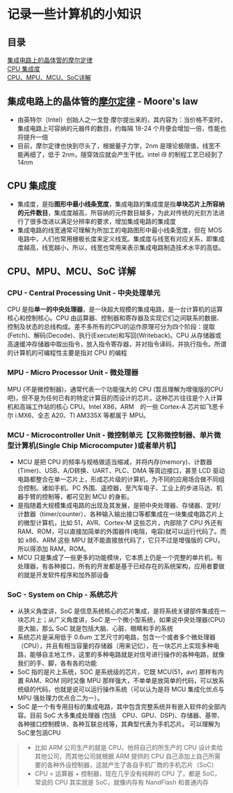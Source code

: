 # 记录一些计算机的小知识

## 目录

[集成电路上的晶体管的摩尔定律](#集成电路上的晶体管的摩尔定律---Moore's-law)<br/>
[CPU 集成度](#CPU-集成度)<br/>
[CPU、MPU、MCU、SoC详解](#cpumpumcusoc-详解)

## 集成电路上的晶体管的[摩尔定律](https://zh.wikipedia.org/wiki/%E6%91%A9%E5%B0%94%E5%AE%9A%E5%BE%8B) - Moore's law

* 由英特尔（Intel）创始人之一戈登·摩尔提出来的，其内容为：当价格不变时，集成电路上可容纳的元器件的数目，约每隔 18-24 个月便会增加一倍，性能也将提升一倍
* 目前，摩尔定律也快到尽头了，根据量子力学，2nm 是理论极限值，线宽不能再细了，低于 2nm，隧穿效应就会产生干扰。intel i9 的制程工艺已经到了 14nm

## CPU 集成度

* 集成度，是指**图形中最小线条宽度**，集成电路的集成度是指**单块芯片上所容纳的元件数目**，集成度越高，所容纳的元件数目越多，为此对传统的光刻方法进行了很多改进以满足分辨率的要求，增加集成电路的集成度
* 集成电路的线宽通常可理解为所加工的电路图形中最小线条宽度，但在 MOS 电路中，人们也常用栅极长度来定义线宽。集成度与线宽有对应关系，即集成度越高，线宽越小，所以，线宽也常用来表示集成电路制造技术水平的高低。

## CPU、MPU、MCU、SoC 详解

### CPU - Central Processing Unit - 中央处理单元 

CPU 是指**单一的中央处理器**，是一块超大规模的集成电路，是一台计算机的运算核心和控制核心。CPU 由运算器、控制器和寄存器及实现它们之间联系的数据、控制及状态的总线构成。差不多所有的CPU的运作原理可分为四个阶段：提取(Fetch)、解码(Decode)、执行(Execute)和写回(Writeback)。CPU 从存储器或高速缓冲存储器中取出指令，放入指令寄存器，并对指令译码，并执行指令。所谓的计算机的可编程性主要是指对 CPU 的编程

### MPU - Micro Processor Unit - 微处理器

MPU (不是微控制器)，通常代表一个功能强大的 CPU (暂且理解为增强版的CPU吧)，但不是为任何已有的特定计算目的而设计的芯片。这种芯片往往是个人计算机和高端工作站的核心 CPU。Intel X86，ARM　的一些 Cortex-A 芯片如飞思卡尔 i.MX6、全志 A20、TI AM335X 等都属于 MPU。

### MCU - Microcontroller Unit - 微控制单元【又称微控制器、单片微型计算机(Single Chip Microcomputer )或者单片机】
* MCU 是把 CPU 的频率与规格做适当缩减，并将内存(memory)、计数器(Timer)、USB、A/D转换、UART、PLC、DMA 等周边接口，甚至 LCD 驱动电路都整合在单一芯片上，形成芯片级的计算机，为不同的应用场合做不同组合控制。诸如手机、PC 外围、遥控器，至汽车电子、工业上的步进马达、机器手臂的控制等，都可见到 MCU 的身影。
* 是指随着大规模集成电路的出现及其发展，是把中央处理器、存储器、定时/计数器（timer/counter）、各种输入输出接口等都集成在一块集成电路芯片上的微型计算机，比如 51，AVR、Cortex-M 这些芯片，内部除了 CPU 外还有 RAM、ROM，可以直接加简单的外围器件(电阻，电容)就可以运行代码了。而如 x86、ARM 这些 MPU 就不能直接放代码了，它只不过是增强版的 CPU，所以得添加 RAM，ROM。
* MCU 只是集成了一些更多的功能模块，它本质上仍是一个完整的单片机，有处理器，有各种接口，所有的开发都是基于已经存在的系统架构，应用者要做的就是开发软件程序和加外部设备
  
### SoC - System on Chip - 系统芯片
* 从狭义角度讲，SoC 是信息系统核心的芯片集成，是将系统关键部件集成在一块芯片上；从广义角度讲，SoC 是一个微小型系统，如果说中央处理器(CPU)是大脑，那么 SoC 就是包括大脑、心脏、眼睛和手的系统
* 系统芯片是采用低于 0.6um 工艺尺寸的电路，包含一个或者多个微处理器（CPU），并且有相当容量的存储器（用来记忆），在一块芯片上实现多种电路，能够自主地工作，这里的多种电路就是对信号进行操作的各种电路，就像我们的手、脚，各有各的功能
* SoC 指的是片上系统，SOC 是系统级的芯片，它既 MCU(51，avr) 那样有内置 RAM、ROM 同时又像 MPU 那样强大，不单单是放简单的代码，可以放系统级的代码，也就是说可以运行操作系统（可以认为是将 MCU 集成化优点与 MPU 强处理力优点合二为一）。
* SoC 是一个有专用目标的集成电路，其中包含完整系统并有嵌入软件的全部内容。目前 SoC 大多集成处理器 (包括　CPU、GPU、DSP)、存储器、基带、各种接口控制模块、各种互联总线等，其典型代表为手机芯片。
可以理解为SoC里包涵CPU
> * 比如 ARM 公司生产的就是 CPU，他将自己的所生产的 CPU 设计卖给其他公司，而其他公司就根据 ARM 提供的 CPU 自己添加上自己所需要的各种外设控制器，这就产生了各自手机厂商的手机芯片（SoC）
> * CPU = 运算器 + 控制器，现在几乎没有纯粹的 CPU 了，都是 SoC，常说的 CPU 其实就是 SoC，就像内存有 NandFlash 和普通内存
